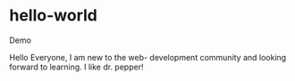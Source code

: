 # hello-world
Demo

Hello Everyone,
I am new to the web- development community and looking forward to learning.
I like dr. pepper!
